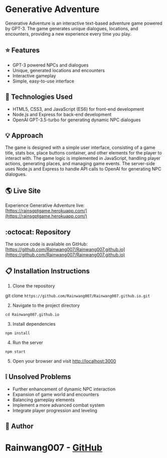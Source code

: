 
# Generative Adventure

Generative Adventure is an interactive text-based adventure game powered by GPT-3. The game generates unique dialogues, locations, and encounters, providing a new experience every time you play.

## :star: Features

* GPT-3 powered NPCs and dialogues
* Unique, generated locations and encounters
* Interactive gameplay
* Simple, easy-to-use interface

## :wrench: Technologies Used

* HTML5, CSS3, and JavaScript (ES6) for front-end development
* Node.js and Express for back-end development
* OpenAI GPT-3.5-turbo for generating dynamic NPC dialogues

## :bulb: Approach

The game is designed with a simple user interface, consisting of a game title, stats box, place buttons container, and other elements for the player to interact with. The game logic is implemented in JavaScript, handling player actions, generating places, and managing game events. The server-side uses Node.js and Express to handle API calls to OpenAI for generating NPC dialogues.

## :earth_americas: Live Site

Experience Generative Adventure live: [https://rainsgptgame.herokuapp.com/](https://rainsgptgame.herokuapp.com/)

## :octocat: Repository

The source code is available on GitHub: [https://github.com/Rainwang007/Rainwang007.github.io](https://github.com/Rainwang007/Rainwang007.github.io)

## :clipboard: Installation Instructions

1. Clone the repository

git clone `https://github.com/Rainwang007/Rainwang007.github.io.git`

2. Navigate to the project directory

`cd Rainwang007.github.io`

3. Install dependencies

`npm install`

4. Run the server

`npm start`

5. Open your browser and visit [http://localhost:3000](http://localhost:3000)

## :grey_exclamation: Unsolved Problems

* Further enhancement of dynamic NPC interaction
* Expansion of game world and encounters
* Balancing gameplay elements
* Implement a more advanced combat system
* Integrate player progression and leveling


## :busts_in_silhouette: Author

**Rainwang007** - [GitHub](https://github.com/Rainwang007)
=======
